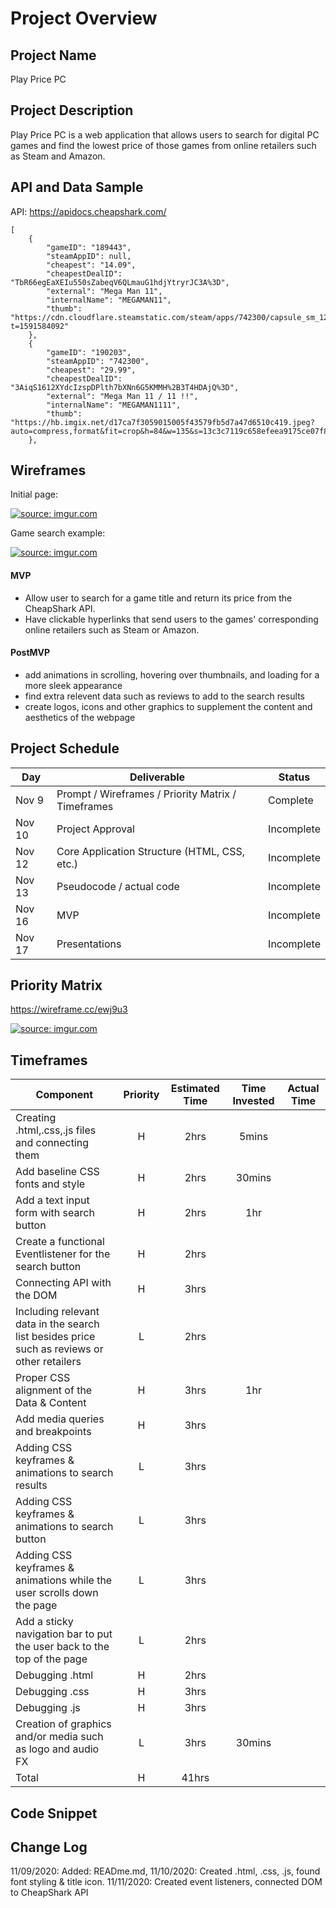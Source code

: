 # Project Overview

## Project Name

Play Price PC

## Project Description

Play Price PC is a web application that allows users to search for digital PC games and find the lowest price of those games from online retailers such as Steam and Amazon.

## API and Data Sample

API: https://apidocs.cheapshark.com/ 

```
[
    {
        "gameID": "189443",
        "steamAppID": null,
        "cheapest": "14.09",
        "cheapestDealID": "TbR66egEaXEIu550sZabeqV6QLmauG1hdjYtryrJC3A%3D",
        "external": "Mega Man 11",
        "internalName": "MEGAMAN11",
        "thumb": "https://cdn.cloudflare.steamstatic.com/steam/apps/742300/capsule_sm_120.jpg?t=1591584092"
    },
    {
        "gameID": "190203",
        "steamAppID": "742300",
        "cheapest": "29.99",
        "cheapestDealID": "3AiqS1612XYdcIzspDPlth7bXNn6G5KMMH%2B3T4HDAjQ%3D",
        "external": "Mega Man 11 / 11 !!",
        "internalName": "MEGAMAN1111",
        "thumb": "https://hb.imgix.net/d17ca7f3059015005f43579fb5d7a47d6510c419.jpeg?auto=compress,format&fit=crop&h=84&w=135&s=13c3c7119c658efeea9175ce07f8d517"
    },
```
## Wireframes

Initial page:

<a href="https://imgur.com/7ZqCkGO"><img src="https://i.imgur.com/7ZqCkGO.png" title="source: imgur.com" /></a>

Game search example: 

<a href="https://imgur.com/1ydlq4I"><img src="https://i.imgur.com/1ydlq4I.png" title="source: imgur.com" /></a>

#### MVP 

- Allow user to search for a game title and return its price from the CheapShark API. 
- Have clickable hyperlinks that send users to the games' corresponding online retailers such as Steam or Amazon.  

#### PostMVP  

- add animations in scrolling, hovering over thumbnails, and loading for a more sleek appearance
- find extra relevent data such as reviews to add to the search results
- create logos, icons and other graphics to supplement the content and aesthetics of the webpage 

## Project Schedule

|  Day | Deliverable | Status
|---|---| ---|
|Nov 9| Prompt / Wireframes / Priority Matrix / Timeframes | Complete
|Nov 10| Project Approval | Incomplete
|Nov 12| Core Application Structure (HTML, CSS, etc.) | Incomplete
|Nov 13| Pseudocode / actual code | Incomplete
|Nov 16| MVP | Incomplete
|Nov 17| Presentations | Incomplete

## Priority Matrix
https://wireframe.cc/ewj9u3

<a href="https://imgur.com/PXmDlET"><img src="https://i.imgur.com/PXmDlET.png" title="source: imgur.com" /></a>

## Timeframes

| Component | Priority | Estimated Time | Time Invested | Actual Time |
| --- | :---: |  :---: | :---: | :---: |
| Creating .html,.css,.js files and connecting them | H | 2hrs|5mins | |
| Add baseline CSS fonts and style | H | 2hrs|30mins | |
| Add a text input form with search button | H | 2hrs|1hr | |
| Create a functional Eventlistener for the search button | H | 2hrs| | |
| Connecting API with the DOM | H | 3hrs| | |
| Including relevant data in the search list besides price such as reviews or other retailers | L | 2hrs| | |
| Proper CSS alignment of the Data & Content | H | 3hrs|1hr | |
| Add media queries and breakpoints | H | 3hrs| | |
| Adding CSS keyframes & animations to search results | L | 3hrs| | |
| Adding CSS keyframes & animations to search button | L | 3hrs| | |
| Adding CSS keyframes & animations while the user scrolls down the page | L | 3hrs| | |
| Add a sticky navigation bar to put the user back to the top of the page | L | 2hrs| | |
| Debugging .html | H | 2hrs| | |
| Debugging .css | H | 3hrs| | |
| Debugging .js | H | 3hrs| | |
| Creation of graphics and/or media such as logo and audio FX | L | 3hrs|30mins | |
| Total | H |41hrs | | |

## Code Snippet

## Change Log

11/09/2020: Added: READme.md,
11/10/2020: Created .html, .css, .js, found font styling & title icon.
11/11/2020: Created event listeners, connected DOM to CheapShark API

